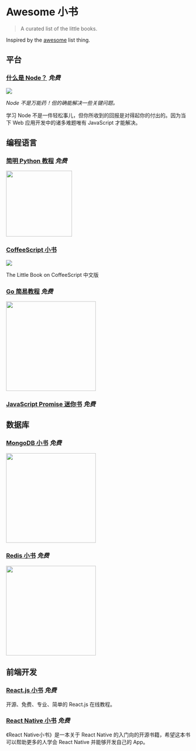 # Awesome 小书

> A curated list of the little books.

Inspired by the [awesome](https://github.com/sindresorhus/awesome) list thing.

## 平台

### [什么是 Node？](http://jayli.github.io/whatisnode/)  *免费*
![](http://akamaicovers.oreilly.com/images/0636920021506/cat.gif)

*Node 不是万能药！但的确能解决一些关键问题。*

学习 Node 不是一件轻松事儿，但你所收到的回报是对得起你的付出的。因为当下 Web 应用开发中的诸多难题唯有 JavaScript 才能解决。

## 编程语言

### [简明 Python 教程](https://wizardforcel.gitbooks.io/a-byte-of-python/content/index.html) *免费*
<img src="https://img3.doubanio.com/lpic/s4612135.jpg" width="180">

### [ CoffeeScript 小书](https://read.douban.com/ebook/198648/)
![](https://img1.doubanio.com/view/ark_article_cover/retina/public/198648.jpg?v=1395393782.0)

The Little Book on CoffeeScript 中文版

### [Go 简易教程](https://github.com/songleo/the-little-go-book_ZH_CN) *免费*
<img src="http://openmymind.net/assets/go/title.png" width="245">

### [JavaScript Promise 迷你书](https://github.com/liubin/promises-book/) *免费*


## 数据库

### [MongoDB 小书](https://github.com/ilivebox/the-little-mongodb-book/tree/master/zh-cn) *免费*
<img src="http://openmymind.net/mongodb_cover.png" width="245">

### [Redis 小书](https://github.com/ilivebox/the-little-redis-book/tree/master/zh-cn) *免费*
<img src="http://openmymind.net/redis_cover.png" width="245">

## 前端开发

### [React.js 小书](https://github.com/huzidaha/react-naive-book) *免费*

开源、免费、专业、简单的 React.js 在线教程。

### [React Native 小书](https://github.com/Elvenisboy/RNBook) *免费*

《React Native小书》是一本关于 React Native 的入门向的开源书籍，希望这本书可以帮助更多的人学会 React Native 并能够开发自己的 App。
